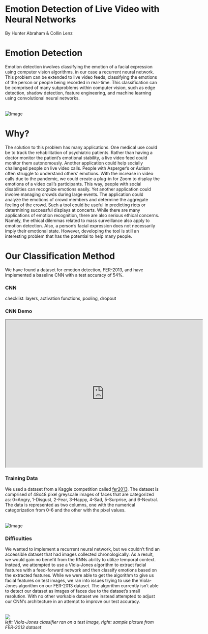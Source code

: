 # Emotion Detection of Live Video with Neural Networks
By Hunter Abraham & Collin Lenz

# Emotion Detection
Emotion detection involves classifying the emotion of a facial expression using computer vision algorithms, in our case a recurrent neural network. This problem can be extended to live video feeds, classifying the emotions of the person or people being recorded in real-time. This classification can be comprised of many subproblems within computer vision, such as edge detection, shadow detection, feature engineering, and machine learning using convolutional neural networks.  
<br/><br/>
![Image](https://cdn.vox-cdn.com/thumbor/GyrGqYz79xml_3VBPE-lXLf6zv0=/0x0:1592x1064/1200x0/filters:focal(0x0:1592x1064):no_upscale()/cdn.vox-cdn.com/uploads/chorus_asset/file/18334536/ll_1.png)  

# Why?
The solution to this problem has many applications. One medical use could be to track the rehabilitation of psychiatric patients. Rather than having a doctor monitor the patient’s emotional stability, a live video feed could monitor them autonomously. Another application could help socially challenged people on live video calls. People with Asperger’s or Autism often struggle to understand others’ emotions. With the increase in video calls due to the pandemic, we could create a plug-in for Zoom to display the emotions of a video call’s participants. This way, people with social disabilities can recognize emotions easily. Yet another application could involve managing crowds during large events. The application could analyze the emotions of crowd members and determine the aggregate feeling of the crowd. Such a tool could be useful in predicting riots or determining successful displays at concerts. While there are many applications of emotion recognition, there are also serious ethical concerns. Namely, the ethical dilemmas related to mass surveillance also apply to emotion detection. Also, a person’s facial expression does not necessarily imply their emotional state. However, developing the tool is still an interesting problem that has the potential to help many people.

# Our Classification Method
We have found a dataset for emotion detection, FER-2013, and have implemented a baseline CNN with a test accuracy of 54%.

### CNN 
checklist: layers, activation functions, pooling, dropout

### CNN Demo
<iframe src="https://drive.google.com/file/d/1I2QBX-pL_4PUfm22vcZstMRKvJk77ac7/preview" width="640" height="480" allow="autoplay"></iframe>

### Training Data
We used a dataset from a Kaggle competition called [fer2013](https://www.kaggle.com/deadskull7/fer2013). The dataset is comprised of 48x48 pixel greyscale images of faces that are categorized as: 0=Angry, 1-Disgust, 2-Fear, 3-Happy, 4-Sad, 5-Surprise, and 6-Neutral. The data is represented as two columns, one with the numerical categorization from 0-6 and the other with the pixel values.  
<br/><br/>
![Image](https://production-media.paperswithcode.com/datasets/FER2013-0000001434-01251bb8_415HDzL.jpg)

### Difficulties
We wanted to implement a recurrent neural network, but we couldn’t find an accessible dataset that had images collected chronologically. As a result, we would gain no benefit from the RNNs ability to utilize temporal context. Instead, we attempted to use a Viola-Jones algorithm to extract facial features with a feed-forward network and then classify emotions based on the extracted features. While we were able to get the algorithm to give us facial features on test images, we ran into issues trying to use the Viola-Jones algorithm on our FER-2013 dataset. The algorithm currently isn’t able to detect our dataset as images of faces due to the dataset’s small resolution. With no other workable dataset we instead attempted to adjust our CNN's architecture in an attempt to improve our test accuracy.  
<br/><br/>
<img src="https://docs.google.com/drawings/d/e/2PACX-1vRtUYUgn7YYKJKeDuXUUFMV3MY3ewAR7B023GoLpV6RdyoL642vgxowOrj5BsHzOqseTqus-XSzKnc7/pub?w=455&amp;h=228">  
*left: Viola-Jones classifier ran on a test image, right: sample picture from FER-2013 dataset*



